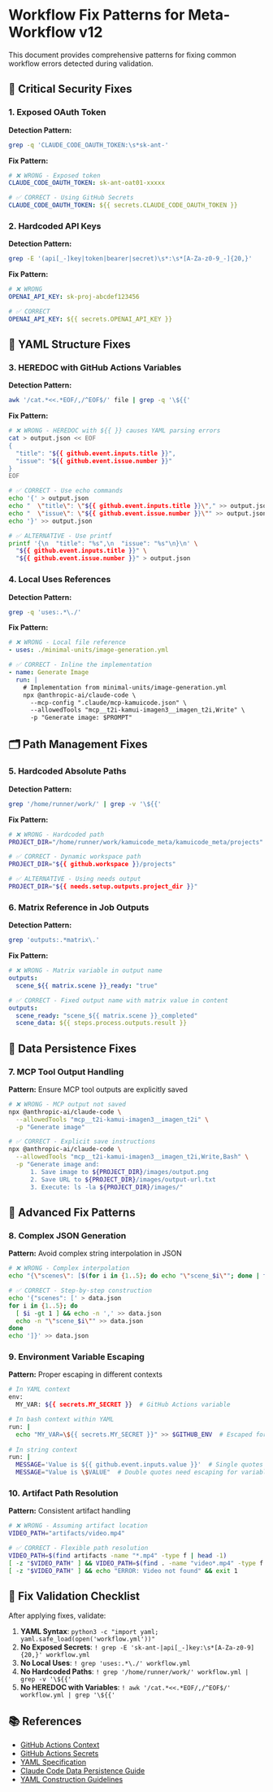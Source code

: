 # Workflow Fix Patterns for Meta-Workflow v12

This document provides comprehensive patterns for fixing common workflow errors detected during validation.

## 🚨 Critical Security Fixes

### 1. Exposed OAuth Token
**Detection Pattern:**
```bash
grep -q 'CLAUDE_CODE_OAUTH_TOKEN:\s*sk-ant-'
```

**Fix Pattern:**
```yaml
# ❌ WRONG - Exposed token
CLAUDE_CODE_OAUTH_TOKEN: sk-ant-oat01-xxxxx

# ✅ CORRECT - Using GitHub Secrets
CLAUDE_CODE_OAUTH_TOKEN: ${{ secrets.CLAUDE_CODE_OAUTH_TOKEN }}
```

### 2. Hardcoded API Keys
**Detection Pattern:**
```bash
grep -E '(api[_-]key|token|bearer|secret)\s*:\s*[A-Za-z0-9_-]{20,}'
```

**Fix Pattern:**
```yaml
# ❌ WRONG
OPENAI_API_KEY: sk-proj-abcdef123456

# ✅ CORRECT
OPENAI_API_KEY: ${{ secrets.OPENAI_API_KEY }}
```

## 📝 YAML Structure Fixes

### 3. HEREDOC with GitHub Actions Variables
**Detection Pattern:**
```bash
awk '/cat.*<<.*EOF/,/^EOF$/' file | grep -q '\${{'
```

**Fix Pattern:**
```bash
# ❌ WRONG - HEREDOC with ${{ }} causes YAML parsing errors
cat > output.json << EOF
{
  "title": "${{ github.event.inputs.title }}",
  "issue": "${{ github.event.issue.number }}"
}
EOF

# ✅ CORRECT - Use echo commands
echo '{' > output.json
echo "  \"title\": \"${{ github.event.inputs.title }}\"," >> output.json
echo "  \"issue\": \"${{ github.event.issue.number }}\"" >> output.json
echo '}' >> output.json

# ✅ ALTERNATIVE - Use printf
printf '{\n  "title": "%s",\n  "issue": "%s"\n}\n' \
  "${{ github.event.inputs.title }}" \
  "${{ github.event.issue.number }}" > output.json
```

### 4. Local Uses References
**Detection Pattern:**
```bash
grep -q 'uses:.*\./'
```

**Fix Pattern:**
```yaml
# ❌ WRONG - Local file reference
- uses: ./minimal-units/image-generation.yml

# ✅ CORRECT - Inline the implementation
- name: Generate Image
  run: |
    # Implementation from minimal-units/image-generation.yml
    npx @anthropic-ai/claude-code \
      --mcp-config ".claude/mcp-kamuicode.json" \
      --allowedTools "mcp__t2i-kamui-imagen3__imagen_t2i,Write" \
      -p "Generate image: $PROMPT"
```

## 🗂️ Path Management Fixes

### 5. Hardcoded Absolute Paths
**Detection Pattern:**
```bash
grep '/home/runner/work/' | grep -v '\${{'
```

**Fix Pattern:**
```bash
# ❌ WRONG - Hardcoded path
PROJECT_DIR="/home/runner/work/kamuicode_meta/kamuicode_meta/projects"

# ✅ CORRECT - Dynamic workspace path
PROJECT_DIR="${{ github.workspace }}/projects"

# ✅ ALTERNATIVE - Using needs output
PROJECT_DIR="${{ needs.setup.outputs.project_dir }}"
```

### 6. Matrix Reference in Job Outputs
**Detection Pattern:**
```bash
grep 'outputs:.*matrix\.'
```

**Fix Pattern:**
```yaml
# ❌ WRONG - Matrix variable in output name
outputs:
  scene_${{ matrix.scene }}_ready: "true"

# ✅ CORRECT - Fixed output name with matrix value in content
outputs:
  scene_ready: "scene_${{ matrix.scene }}_completed"
  scene_data: ${{ steps.process.outputs.result }}
```

## 🔄 Data Persistence Fixes

### 7. MCP Tool Output Handling
**Pattern:** Ensure MCP tool outputs are explicitly saved

```bash
# ❌ WRONG - MCP output not saved
npx @anthropic-ai/claude-code \
  --allowedTools "mcp__t2i-kamui-imagen3__imagen_t2i" \
  -p "Generate image"

# ✅ CORRECT - Explicit save instructions
npx @anthropic-ai/claude-code \
  --allowedTools "mcp__t2i-kamui-imagen3__imagen_t2i,Write,Bash" \
  -p "Generate image and:
      1. Save image to ${PROJECT_DIR}/images/output.png
      2. Save URL to ${PROJECT_DIR}/images/output-url.txt
      3. Execute: ls -la ${PROJECT_DIR}/images/"
```

## 🎯 Advanced Fix Patterns

### 8. Complex JSON Generation
**Pattern:** Avoid complex string interpolation in JSON

```bash
# ❌ WRONG - Complex interpolation
echo "{\"scenes\": [$(for i in {1..5}; do echo "\"scene_$i\""; done | tr '\n' ',')]}" > data.json

# ✅ CORRECT - Step-by-step construction
echo '{"scenes": [' > data.json
for i in {1..5}; do
  [ $i -gt 1 ] && echo -n ',' >> data.json
  echo -n "\"scene_$i\"" >> data.json
done
echo ']}' >> data.json
```

### 9. Environment Variable Escaping
**Pattern:** Proper escaping in different contexts

```bash
# In YAML context
env:
  MY_VAR: ${{ secrets.MY_SECRET }}  # GitHub Actions variable

# In bash context within YAML
run: |
  echo "MY_VAR=\${{ secrets.MY_SECRET }}" >> $GITHUB_ENV  # Escaped for bash
  
# In string context
run: |
  MESSAGE='Value is ${{ github.event.inputs.value }}'  # Single quotes preserve literal
  MESSAGE="Value is \$VALUE"  # Double quotes need escaping for variables
```

### 10. Artifact Path Resolution
**Pattern:** Consistent artifact handling

```bash
# ❌ WRONG - Assuming artifact location
VIDEO_PATH="artifacts/video.mp4"

# ✅ CORRECT - Flexible path resolution
VIDEO_PATH=$(find artifacts -name "*.mp4" -type f | head -1)
[ -z "$VIDEO_PATH" ] && VIDEO_PATH=$(find . -name "video*.mp4" -type f | head -1)
[ -z "$VIDEO_PATH" ] && echo "ERROR: Video not found" && exit 1
```

## 🔧 Fix Validation Checklist

After applying fixes, validate:

1. **YAML Syntax**: `python3 -c "import yaml; yaml.safe_load(open('workflow.yml'))"`
2. **No Exposed Secrets**: `! grep -E 'sk-ant-|api[_-]key:\s*[A-Za-z0-9]{20,}' workflow.yml`
3. **No Local Uses**: `! grep 'uses:.*\./' workflow.yml`
4. **No Hardcoded Paths**: `! grep '/home/runner/work/' workflow.yml | grep -v '\${{'`
5. **No HEREDOC with Variables**: `! awk '/cat.*<<.*EOF/,/^EOF$/' workflow.yml | grep '\${{'`

## 📚 References

- [GitHub Actions Context](https://docs.github.com/en/actions/learn-github-actions/contexts)
- [GitHub Actions Secrets](https://docs.github.com/en/actions/security-guides/encrypted-secrets)
- [YAML Specification](https://yaml.org/spec/1.2/spec.html)
- [Claude Code Data Persistence Guide](./CLAUDE_CODE_DATA_PERSISTENCE_GUIDE.md)
- [YAML Construction Guidelines](./YAML_CONSTRUCTION_GUIDELINES.md)